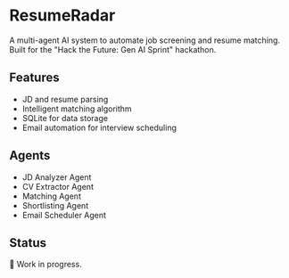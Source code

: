 
# ResumeRadar

A multi-agent AI system to automate job screening and resume matching. Built for the "Hack the Future: Gen AI Sprint" hackathon.

## Features
- JD and resume parsing
- Intelligent matching algorithm
- SQLite for data storage
- Email automation for interview scheduling

## Agents
- JD Analyzer Agent
- CV Extractor Agent
- Matching Agent
- Shortlisting Agent
- Email Scheduler Agent

## Status
🚧 Work in progress.
